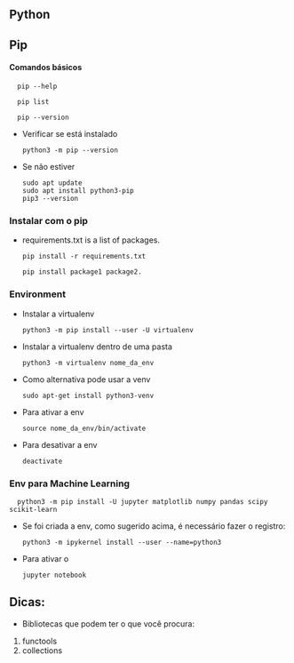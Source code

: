 ## Python

## Pip

#### Comandos básicos
      pip --help

      pip list
      
      pip --version

* Verificar se está instalado

      python3 -m pip --version

* Se não estiver

      sudo apt update
      sudo apt install python3-pip
      pip3 --version

### Instalar com o pip

- requirements.txt is a list of packages.

      pip install -r requirements.txt 

      pip install package1 package2.

### Environment

* Instalar a virtualenv

      python3 -m pip install --user -U virtualenv

* Instalar a virtualenv dentro de uma pasta

      python3 -m virtualenv nome_da_env

* Como alternativa pode usar a venv

      sudo apt-get install python3-venv

* Para ativar a env 

      source nome_da_env/bin/activate

* Para desativar a env

      deactivate
  
### Env para Machine Learning

      python3 -m pip install -U jupyter matplotlib numpy pandas scipy scikit-learn

* Se foi criada a env, como sugerido acima, é necessário fazer o registro:

      python3 -m ipykernel install --user --name=python3

* Para ativar o 
      
      jupyter notebook 

## Dicas:

* Bibliotecas que podem ter o que você procura:
      
1. functools
2. collections
